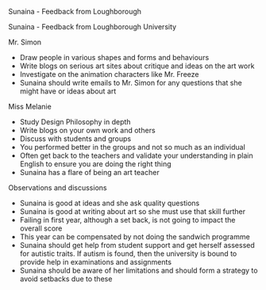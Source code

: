Sunaina - Feedback from Loughborough 

Sunaina - Feedback from Loughborough University

Mr. Simon
* Draw people in various shapes and forms and behaviours
* Write blogs on serious art sites about critique and ideas on the art work
* Investigate on the animation characters like Mr. Freeze
* Sunaina should write emails to Mr. Simon for any questions that she might have or ideas about art

Miss Melanie
* Study Design Philosophy in depth
* Write blogs on your own work and others
* Discuss with students and groups
* You performed better in the groups and not so much as an individual
* Often get back to the teachers and validate your understanding in plain English to ensure you are doing the right thing
* Sunaina has a flare of being an art teacher


Observations and discussions
* Sunaina is good at ideas and she ask quality questions
* Sunaina is good at writing about art so she must use that skill further 
* Failing in first year, although a set back, is not going to impact the overall score
* This year can be compensated by not doing the sandwich programme
* Sunaina should get help from student support and get herself assessed for autistic traits. If autism is found, then the university is bound to provide help in examinations and assignments 
* Sunaina should be aware of her limitations and should form a strategy to avoid setbacks due to these 